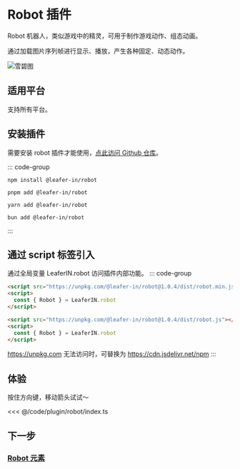 <script setup>
import Case from '/component/Case.vue'
</script>

# Robot 插件

Robot 机器人，类似游戏中的精灵，可用于制作游戏动作、组态动画。

通过加载图片序列帧进行显示、播放，产生各种固定、动态动作。

![雪碧图](/image/arrows-numbers.png)

## 适用平台

支持所有平台。

## 安装插件

需要安装 robot 插件才能使用，[点此访问 Github 仓库](https://github.com/leaferjs/in/tree/main/packages/robot)。

::: code-group

```sh[npm]
npm install @leafer-in/robot
```

```sh[pnpm]
pnpm add @leafer-in/robot
```

```sh[yarn]
yarn add @leafer-in/robot
```

```sh[bun]
bun add @leafer-in/robot
```

:::

## 通过 script 标签引入

通过全局变量 LeaferIN.robot 访问插件内部功能。
::: code-group

```html [robot.min]
<script src="https://unpkg.com/@leafer-in/robot@1.0.4/dist/robot.min.js"></script>
<script>
  const { Robot } = LeaferIN.robot
</script>
```

```html [robot]
<script src="https://unpkg.com/@leafer-in/robot@1.0.4/dist/robot.js"></script>
<script>
  const { Robot } = LeaferIN.robot
</script>
```

https://unpkg.com 无法访问时，可替换为 https://cdn.jsdelivr.net/npm
:::

## 体验

<case name="Robot" editor=false></case>

按住方向键，移动箭头试试～

<<< @/code/plugin/robot/index.ts

## 下一步

### [Robot 元素](./Robot.md)
